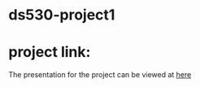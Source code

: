 # ds530-project1


# project link:
The presentation for the project can be viewed at [here](https://docs.google.com/presentation/d/1vctjbhUxbqMaQWVqjqI4F2pyWxl6TLr9Yz4Rp5TOX00/edit?usp=sharing)
